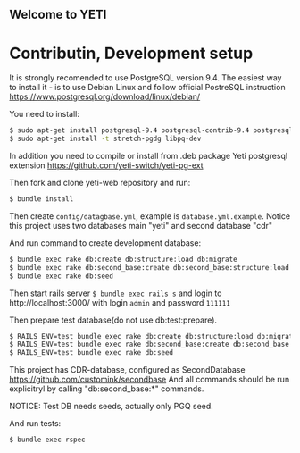 ## Welcome to YETI

# Contributin, Development setup


It is strongly recomended to use PostgreSQL version 9.4.
The easiest way to install it - is to use Debian Linux and follow official PostreSQL instruction
https://www.postgresql.org/download/linux/debian/

You need to install:

```sh
$ sudo apt-get install postgresql-9.4 postgresql-contrib-9.4 postgresql-9.4-prefix postgresql-9.4-pgq3 skytools3 skytools3-ticker
$ sudo apt-get install -t stretch-pgdg libpq-dev
```
In addition you need to compile or install from .deb package Yeti postgresql extension https://github.com/yeti-switch/yeti-pg-ext

Then fork and clone yeti-web repository and run:

```sh
$ bundle install
```

Then create `config/datagbase.yml`, example is `database.yml.example`. Notice this project uses two databases main "yeti" and second database "cdr"

And run command to create development database:

```sh
$ bundle exec rake db:create db:structure:load db:migrate
$ bundle exec rake db:second_base:create db:second_base:structure:load db:second_base:migrate
$ bundle exec rake db:seed
```

Then start rails server `$ bundle exec rails s` and login to http://localhost:3000/ with
login `admin` and password `111111`

Then prepare test database(do not use db:test:prepare).

```sh
$ RAILS_ENV=test bundle exec rake db:create db:structure:load db:migrate
$ RAILS_ENV=test bundle exec rake db:second_base:create db:second_base:structure:load db:second_base:migrate
$ RAILS_ENV=test bundle exec rake db:seed
```

This project has CDR-database, configured as SecondDatabase
https://github.com/customink/secondbase
And all commands should be run explicitryl by calling "db:second_base:*" commands.

NOTICE: Test DB needs seeds, actually only PGQ seed.

And run tests:

```sh
$ bundle exec rspec
```
